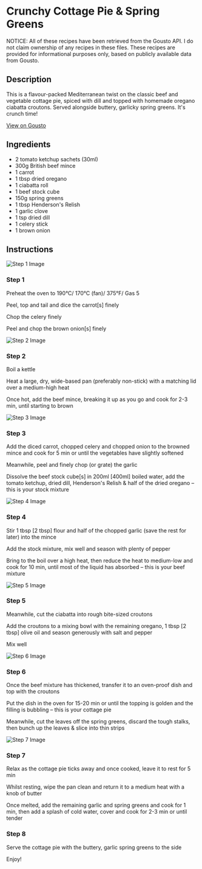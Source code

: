 # Crunchy Cottage Pie & Spring Greens

NOTICE: All of these recipes have been retrieved from the Gousto API. I do not claim ownership of any recipes in these files. These recipes are provided for informational purposes only, based on publicly available data from Gousto.

## Description

This is a flavour-packed Mediterranean twist on the classic beef and vegetable cottage pie, spiced with dill and topped with homemade oregano ciabatta croutons. Served alongside buttery, garlicky spring greens. It's crunch time!

[View on Gousto](https://www.gousto.co.uk/recipes/cookbook/crunchy-cottage-pie-spring-greens)

## Ingredients

- 2 tomato ketchup sachets (30ml)
- 300g British beef mince 
- 1 carrot
- 1 tbsp dried oregano 
- 1 ciabatta roll 
- 1 beef stock cube
- 150g spring greens
- 1 tbsp Henderson's Relish
- 1 garlic clove
- 1 tsp dried dill
- 1 celery stick
- 1 brown onion

## Instructions

![Step 1 Image](https://production-media.gousto.co.uk/cms/recipe-step-image/447_step-1-x200.jpg)

### Step 1

Preheat the oven to 190&deg;C/ 170&deg;C (fan)/ 375&deg;F/ Gas 5


Peel, top and tail&nbsp;and dice the carrot<span class="text-danger">[s]</span>&nbsp;finely


Chop the celery finely


Peel and chop the&nbsp;<span class="text-highlight">brown</span> onion<span class="text-danger">[s]</span>&nbsp;finely&nbsp;

![Step 2 Image](https://production-media.gousto.co.uk/cms/recipe-step-image/447_step-2-x200.jpg)

### Step 2

Boil a kettle


Heat a large, dry, wide-based pan (preferably non-stick) with a matching lid over a medium-high heat


Once hot, add the beef mince, breaking it up as you go and cook for 2-3 min, until starting to brown&nbsp;

![Step 3 Image](https://production-media.gousto.co.uk/cms/recipe-step-image/447_step-3-x200.jpg)

### Step 3

Add the diced carrot, chopped celery and chopped onion to the browned mince and cook for 5 min or until the vegetables have slightly softened


Meanwhile, peel and finely chop (or grate) the garlic


Dissolve the beef stock cube<span class="text-danger">[s]</span>&nbsp;in 200ml <span class="text-danger">[400ml]</span>&nbsp;boiled water<span class="text-highlight">,&nbsp;add</span> the tomato ketchup, dried dill, Henderson's <span class="text-highlight">R</span>elish&nbsp;&amp; half of the dried oregano&nbsp;<span class="text-highlight">&ndash;</span> this is your stock mixture

![Step 4 Image](https://production-media.gousto.co.uk/cms/recipe-step-image/447_step-4-x200.jpg)

### Step 4

Stir&nbsp;1 tbsp <span class="text-danger">[2 tbsp]</span>&nbsp;flour and half of the chopped garlic (save the rest for later) into the mince&nbsp;


Add the stock mixture, mix well and season with plenty of pepper


Bring to the boil over a high heat, then reduce the heat to medium-low and cook for 10 min, until most of the liquid has absorbed <span class="text-highlight">&ndash;</span> this is your beef mixture

![Step 5 Image](https://production-media.gousto.co.uk/cms/recipe-step-image/447_step-5-x200.jpg)

### Step 5

Meanwhile, cut the ciabatta&nbsp;into rough bite-sized croutons


Add the croutons to a mixing bowl with the remaining oregano, 1 tbsp <span class="text-danger">[2 tbsp]</span>&nbsp;olive oil and season generously with salt and pepper


Mix well

![Step 6 Image](https://production-media.gousto.co.uk/cms/recipe-step-image/447_step-6-x200.jpg)

### Step 6

Once the beef mixture has thickened, transfer it to an oven-proof dish and top with the croutons


Put&nbsp;the dish in the oven for 15-20 min or until the topping is golden and the filling is bubbling <span class="text-highlight">&ndash;</span> this is your cottage pie


Meanwhile,&nbsp;cut the leaves off the spring greens, discard the tough stalks, then bunch&nbsp;up the leaves &amp; slice into thin strips

![Step 7 Image](https://production-media.gousto.co.uk/cms/recipe-step-image/447_step-7-x200.jpg)

### Step 7

Relax as the cottage pie ticks away and once cooked, leave it to rest for 5 min


Whilst resting, wipe the pan clean and return it to a medium heat with a knob of&nbsp;butter


Once melted, add the remaining&nbsp;garlic and spring greens and cook for 1 min, then add a splash of&nbsp;cold water, cover and cook for 2-3 min or until tender

### Step 8

Serve the cottage pie with the <span class="text-highlight">buttery,</span> garlic&nbsp;spring greens to the side


Enjoy!

